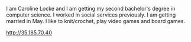  I am Caroline Locke and I am getting my second bachelor's degree in computer science. I worked in social services previously. I am getting married in May. I like to knit/crochet, play video games and board games.

http://35.185.70.40
